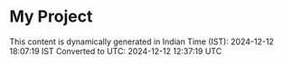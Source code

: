# My Project

This content is dynamically generated in Indian Time (IST): 2024-12-12 18:07:19 IST
Converted to UTC: 2024-12-12 12:37:19 UTC
